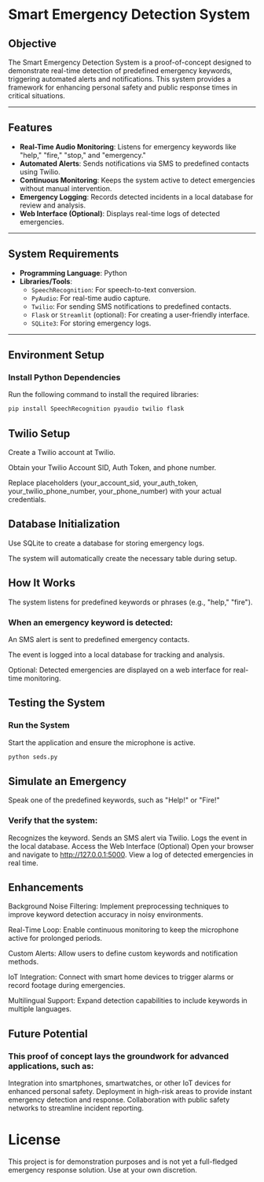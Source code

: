 # **Smart Emergency Detection System**

## **Objective**
The Smart Emergency Detection System is a proof-of-concept designed to demonstrate real-time detection of predefined emergency keywords, triggering automated alerts and notifications. This system provides a framework for enhancing personal safety and public response times in critical situations.

---

## **Features**
- **Real-Time Audio Monitoring**: Listens for emergency keywords like "help," "fire," "stop," and "emergency."
- **Automated Alerts**: Sends notifications via SMS to predefined contacts using Twilio.
- **Continuous Monitoring**: Keeps the system active to detect emergencies without manual intervention.
- **Emergency Logging**: Records detected incidents in a local database for review and analysis.
- **Web Interface (Optional)**: Displays real-time logs of detected emergencies.

---

## **System Requirements**
- **Programming Language**: Python
- **Libraries/Tools**:
  - `SpeechRecognition`: For speech-to-text conversion.
  - `PyAudio`: For real-time audio capture.
  - `Twilio`: For sending SMS notifications to predefined contacts.
  - `Flask` or `Streamlit` (optional): For creating a user-friendly interface.
  - `SQLite3`: For storing emergency logs.

---

## **Environment Setup**
### **Install Python Dependencies**
 Run the following command to install the required libraries:
 ```bash
 pip install SpeechRecognition pyaudio twilio flask
 ```
## Twilio Setup
 Create a Twilio account at Twilio.
 
 Obtain your Twilio Account SID, Auth Token, and phone number.
 
 Replace placeholders (your_account_sid, your_auth_token, your_twilio_phone_number, your_phone_number) with your actual credentials.

## Database Initialization
 Use SQLite to create a database for storing emergency logs.
 
 The system will automatically create the necessary table during setup.

## How It Works
 The system listens for predefined keywords or phrases (e.g., "help," "fire").

### When an emergency keyword is detected:
 An SMS alert is sent to predefined emergency contacts.

 The event is logged into a local database for tracking and analysis.

 Optional: Detected emergencies are displayed on a web interface for real-time monitoring.

## Testing the System
### Run the System
 Start the application and ensure the microphone is active.
 ```bash
 python seds.py
 ```

## Simulate an Emergency
 Speak one of the predefined keywords, such as "Help!" or "Fire!"

### Verify that the system:
 Recognizes the keyword.
 Sends an SMS alert via Twilio.
 Logs the event in the local database.
 Access the Web Interface (Optional)
 Open your browser and navigate to http://127.0.0.1:5000.
 View a log of detected emergencies in real time.

## Enhancements
 Background Noise Filtering: Implement preprocessing techniques to improve keyword detection accuracy in noisy environments.

 Real-Time Loop: Enable continuous monitoring to keep the microphone active for prolonged periods.

 Custom Alerts: Allow users to define custom keywords and notification methods.

 IoT Integration: Connect with smart home devices to trigger alarms or record footage during emergencies.

 Multilingual Support: Expand detection capabilities to include keywords in multiple languages.

## Future Potential
 ### This proof of concept lays the groundwork for advanced applications, such as:
 Integration into smartphones, smartwatches, or other IoT devices for enhanced personal safety.
 Deployment in high-risk areas to provide instant emergency detection and response.
 Collaboration with public safety networks to streamline incident reporting.

# License
 This project is for demonstration purposes and is not yet a full-fledged emergency response solution. Use at your own discretion.